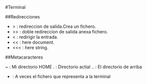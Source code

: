 #Terminal 

##Redirecciones

* &gt; : redireccion de salida.Crea un fichero.
* &gt;&gt; : doble redireccion de salida anexa fichero.
* &lt; : redirigir la entrada.
* &lt;&lt; : here document.
* &lt;&lt;&lt; : here string.

##Metacaracteres

~ : Mi directorio HOME 
. : Directorio actial 
.. : El directorio de arriba
- : A veces el fichero que representa a la terminal